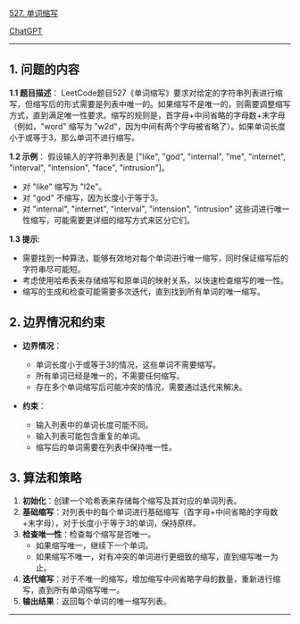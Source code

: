 [527. 单词缩写](https://leetcode.cn/problems/word-abbreviation)

[ChatGPT](https://chat.openai.com/share/fc31d33c-be18-49f6-80d4-899517c17b89)

---

## 1. 问题的内容
**1.1 题目描述**：
LeetCode题目527《单词缩写》要求对给定的字符串列表进行缩写，但缩写后的形式需要是列表中唯一的。如果缩写不是唯一的，则需要调整缩写方式，直到满足唯一性要求。缩写的规则是，首字母+中间省略的字母数+末字母（例如，"word" 缩写为 "w2d"，因为中间有两个字母被省略了）。如果单词长度小于或等于3，那么单词不进行缩写。

**1.2 示例**：
假设输入的字符串列表是 ["like", "god", "internal", "me", "internet", "interval", "intension", "face", "intrusion"]。

- 对 "like" 缩写为 "l2e"。
- 对 "god" 不缩写，因为长度小于等于3。
- 对 "internal", "internet", "interval", "intension", "intrusion" 这些词进行唯一性缩写，可能需要更详细的缩写方式来区分它们。

**1.3 提示**:
- 需要找到一种算法，能够有效地对每个单词进行唯一缩写，同时保证缩写后的字符串尽可能短。
- 考虑使用哈希表来存储缩写和原单词的映射关系，以快速检查缩写的唯一性。
- 缩写的生成和检查可能需要多次迭代，直到找到所有单词的唯一缩写。

## 2. 边界情况和约束
- **边界情况**：
  - 单词长度小于或等于3的情况，这些单词不需要缩写。
  - 所有单词已经是唯一的，不需要任何缩写。
  - 存在多个单词缩写后可能冲突的情况，需要通过迭代来解决。

- **约束**：
  - 输入列表中的单词长度可能不同。
  - 输入列表可能包含重复的单词。
  - 缩写后的单词需要在列表中保持唯一性。


## 3. 算法和策略
1. **初始化**：创建一个哈希表来存储每个缩写及其对应的单词列表。
2. **基础缩写**：对列表中的每个单词进行基础缩写（首字母+中间省略的字母数+末字母），对于长度小于等于3的单词，保持原样。
3. **检查唯一性**：检查每个缩写是否唯一。
   - 如果缩写唯一，继续下一个单词。
   - 如果缩写不唯一，对有冲突的单词进行更细致的缩写，直到缩写唯一为止。
4. **迭代缩写**：对于不唯一的缩写，增加缩写中间省略字母的数量，重新进行缩写，直到所有单词缩写唯一。
5. **输出结果**：返回每个单词的唯一缩写列表。

---